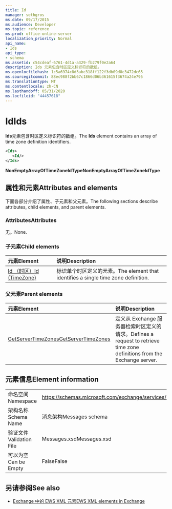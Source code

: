 ```yaml
---
title: Id
manager: sethgros
ms.date: 09/17/2015
ms.audience: Developer
ms.topic: reference
ms.prod: office-online-server
localization_priority: Normal
api_name:
- Ids
api_type:
- schema
ms.assetid: c54cdeaf-6761-4d1a-a329-fb279f0e2a64
description: Ids 元素包含时区定义标识符的数组。
ms.openlocfilehash: 1c5a6974c8d3abc318ff122f3db09d8c3472dc65
ms.sourcegitcommit: 88ec988f2bb67c1866d06b361615f3674a24e795
ms.translationtype: MT
ms.contentlocale: zh-CN
ms.lasthandoff: 05/31/2020
ms.locfileid: "44457618"
---
```

# <a name="ids"></a><span data-ttu-id="9ccbd-103">Id</span><span class="sxs-lookup"><span data-stu-id="9ccbd-103">Ids</span></span>

<span data-ttu-id="9ccbd-104">**Ids**元素包含时区定义标识符的数组。</span><span class="sxs-lookup"><span data-stu-id="9ccbd-104">The **Ids** element contains an array of time zone definition identifiers.</span></span> 
  
```XML
<Ids>
   <Id/>
</Ids>
```

 <span data-ttu-id="9ccbd-105">**NonEmptyArrayOfTimeZoneIdType**</span><span class="sxs-lookup"><span data-stu-id="9ccbd-105">**NonEmptyArrayOfTimeZoneIdType**</span></span>
## <a name="attributes-and-elements"></a><span data-ttu-id="9ccbd-106">属性和元素</span><span class="sxs-lookup"><span data-stu-id="9ccbd-106">Attributes and elements</span></span>

<span data-ttu-id="9ccbd-107">下面各部分介绍了属性、子元素和父元素。</span><span class="sxs-lookup"><span data-stu-id="9ccbd-107">The following sections describe attributes, child elements, and parent elements.</span></span>
  
### <a name="attributes"></a><span data-ttu-id="9ccbd-108">Attributes</span><span class="sxs-lookup"><span data-stu-id="9ccbd-108">Attributes</span></span>

<span data-ttu-id="9ccbd-109">无。</span><span class="sxs-lookup"><span data-stu-id="9ccbd-109">None.</span></span>
  
### <a name="child-elements"></a><span data-ttu-id="9ccbd-110">子元素</span><span class="sxs-lookup"><span data-stu-id="9ccbd-110">Child elements</span></span>

|<span data-ttu-id="9ccbd-111">**元素**</span><span class="sxs-lookup"><span data-stu-id="9ccbd-111">**Element**</span></span>|<span data-ttu-id="9ccbd-112">**说明**</span><span class="sxs-lookup"><span data-stu-id="9ccbd-112">**Description**</span></span>|
|:-----|:-----|
|[<span data-ttu-id="9ccbd-113">Id （时区）</span><span class="sxs-lookup"><span data-stu-id="9ccbd-113">Id (TimeZone)</span></span>](id-timezone.md) <br/> |<span data-ttu-id="9ccbd-114">标识单个时区定义的元素。</span><span class="sxs-lookup"><span data-stu-id="9ccbd-114">The element that identifies a single time zone definition.</span></span>  <br/> |
   
### <a name="parent-elements"></a><span data-ttu-id="9ccbd-115">父元素</span><span class="sxs-lookup"><span data-stu-id="9ccbd-115">Parent elements</span></span>

|<span data-ttu-id="9ccbd-116">**元素**</span><span class="sxs-lookup"><span data-stu-id="9ccbd-116">**Element**</span></span>|<span data-ttu-id="9ccbd-117">**说明**</span><span class="sxs-lookup"><span data-stu-id="9ccbd-117">**Description**</span></span>|
|:-----|:-----|
|[<span data-ttu-id="9ccbd-118">GetServerTimeZones</span><span class="sxs-lookup"><span data-stu-id="9ccbd-118">GetServerTimeZones</span></span>](getservertimezones.md) <br/> |<span data-ttu-id="9ccbd-119">定义从 Exchange 服务器检索时区定义的请求。</span><span class="sxs-lookup"><span data-stu-id="9ccbd-119">Defines a request to retrieve time zone definitions from the Exchange server.</span></span>  <br/> |
   
## <a name="element-information"></a><span data-ttu-id="9ccbd-120">元素信息</span><span class="sxs-lookup"><span data-stu-id="9ccbd-120">Element information</span></span>

|||
|:-----|:-----|
|<span data-ttu-id="9ccbd-121">命名空间</span><span class="sxs-lookup"><span data-stu-id="9ccbd-121">Namespace</span></span>  <br/> |https://schemas.microsoft.com/exchange/services/2006/messages  <br/> |
|<span data-ttu-id="9ccbd-122">架构名称</span><span class="sxs-lookup"><span data-stu-id="9ccbd-122">Schema Name</span></span>  <br/> |<span data-ttu-id="9ccbd-123">消息架构</span><span class="sxs-lookup"><span data-stu-id="9ccbd-123">Messages schema</span></span>  <br/> |
|<span data-ttu-id="9ccbd-124">验证文件</span><span class="sxs-lookup"><span data-stu-id="9ccbd-124">Validation File</span></span>  <br/> |<span data-ttu-id="9ccbd-125">Messages.xsd</span><span class="sxs-lookup"><span data-stu-id="9ccbd-125">Messages.xsd</span></span>  <br/> |
|<span data-ttu-id="9ccbd-126">可以为空</span><span class="sxs-lookup"><span data-stu-id="9ccbd-126">Can be Empty</span></span>  <br/> |<span data-ttu-id="9ccbd-127">False</span><span class="sxs-lookup"><span data-stu-id="9ccbd-127">False</span></span>  <br/> |
   
## <a name="see-also"></a><span data-ttu-id="9ccbd-128">另请参阅</span><span class="sxs-lookup"><span data-stu-id="9ccbd-128">See also</span></span>



- [<span data-ttu-id="9ccbd-129">Exchange 中的 EWS XML 元素</span><span class="sxs-lookup"><span data-stu-id="9ccbd-129">EWS XML elements in Exchange</span></span>](ews-xml-elements-in-exchange.md)

